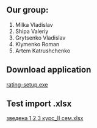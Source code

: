 ## Our group:
1. Milka Vladislav
2. Shipa Valeriy
3. Grytsenko Vladislav
4. Klymenko Roman  
5. Artem Katrushсhenko

## Download application
[rating-setup.exe](https://github.com/milkavladislav/practice_TRPZ_Vikings/raw/development/ratings/target/rating-setup.exe)

## Test import .xlsx
[зведена 1,2,3 курс_ІІ сем.xlsx](https://github.com/milkavladislav/practice_TRPZ_Vikings/raw/development/%D0%B7%D0%B2%D0%B5%D0%B4%D0%B5%D0%BD%D0%B0%201%2C2%2C3%20%D0%BA%D1%83%D1%80%D1%81_%D0%86%D0%86%20%D1%81%D0%B5%D0%BC.xlsx)
